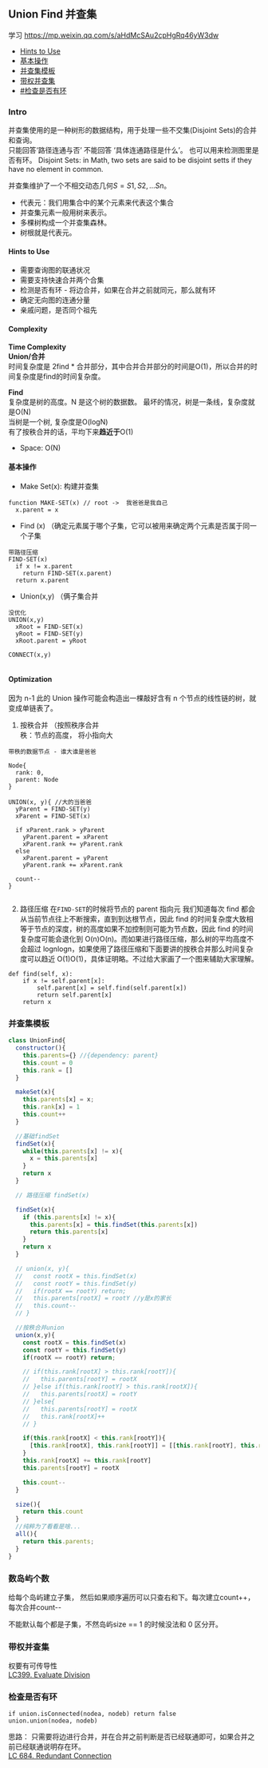 ## Union Find 并查集

学习 https://mp.weixin.qq.com/s/aHdMcSAu2cpHgRq46yW3dw  
- [Hints to Use](#Hints-to-Use)  
- [基本操作](#基本操作)  
- [并查集模板](#并查集模板)  
- [带权并查集](#带权并查集)  
- [#检查是否有环](#检查是否有环)

### Intro

并查集使用的是一种树形的数据结构，用于处理一些不交集(Disjoint Sets)的合并和查询。  
只能回答‘路径连通与否’ 不能回答 ‘具体连通路径是什么’。
也可以用来检测图里是否有环。
Disjoint Sets: in Math, two sets are said to be disjoint setts if they have no element in common.

并查集维护了一个不相交动态几何$S = {S1, S2, ... Sn}$。

- 代表元：我们用集合中的某个元素来代表这个集合
- 并查集元素一般用树来表示。
- 多棵树构成一个并查集森林。
- 树根就是代表元。

#### Hints to Use

- 需要查询图的联通状况
- 需要支持快速合并两个合集
- 检测是否有环 - 将边合并，如果在合并之前就同元，那么就有环
- 确定无向图的连通分量
- 亲戚问题，是否同个祖先

#### Complexity

**Time Complexity**   
  **Union/合并**  
  时间复杂度是 2find * 合并部分，其中合并合并部分的时间是O(1)，所以合并的时间复杂度是find的时间复杂度。

  **Find**  
  复杂度是树的高度。N 是这个树的数据数。
  最坏的情况，树是一条线，复杂度就是O(N)  
  当树是一个树, 复杂度是O(logN)  
  有了按秩合并的话，平均下来**趋近于**O(1)

- Space: O(N)

#### 基本操作

- Make Set(x): 构建并查集

```
function MAKE-SET(x) // root ->  我爸爸是我自己
  x.parent = x

```

- Find (x) （确定元素属于哪个子集，它可以被用来确定两个元素是否属于同一个子集

```
带路径压缩
FIND-SET(x)
  if x != x.parent
    return FIND-SET(x.parent)
  return x.parent

```

- Union(x,y) （俩子集合并

```
没优化
UNION(x,y)
  xRoot = FIND-SET(x)
  yRoot = FIND-SET(y)
  xRoot.parent = yRoot
```

```
CONNECT(x,y)


```

#### Optimization

因为 n-1 此的 Union 操作可能会构造出一棵敲好含有 n 个节点的线性链的树，就变成单链表了。

1. 按秩合并 （按照秩序合并  
   秩：节点的高度， 将小指向大

```
带秩的数据节点 - 谁大谁是爸爸

Node{
  rank: 0,
  parent: Node
}

UNION(x, y){ //大的当爸爸
  yParent = FIND-SET(y)
  xParent = FIND-SET(x)

  if xParent.rank > yParent
    yParent.parent = xParent
    xParent.rank += yParent.rank
  else
    xParent.parent = yParent
    yParent.rank += xParent.rank

  count--
}


```

2. 路径压缩 在`FIND-SET`的时候将节点的 parent 指向元
我们知道每次 find 都会从当前节点往上不断搜索，直到到达根节点，因此 find 的时间复杂度大致相等于节点的深度，树的高度如果不加控制则可能为节点数，因此 find 的时间复杂度可能会退化到 O(n)O(n)。而如果进行路径压缩，那么树的平均高度不会超过 lognlogn，如果使用了路径压缩和下面要讲的按秩合并那么时间复杂度可以趋近 O(1)O(1)，具体证明略。不过给大家画了一个图来辅助大家理解。
```
def find(self, x):
    if x != self.parent[x]:
        self.parent[x] = self.find(self.parent[x])
        return self.parent[x]
    return x
```

### 并查集模板

```JavaScript
class UnionFind{
  constructor(){
    this.parents={} //{dependency: parent}
    this.count = 0
    this.rank = []
  }

  makeSet(x){
    this.parents[x] = x;
    this.rank[x] = 1
    this.count++
  }

  //基础findSet
  findSet(x){
    while(this.parents[x] != x){
      x = this.parents[x]
    }
    return x
  }

  // 路径压缩 findSet(x)

  findSet(x){
    if (this.parents[x] != x){
      this.parents[x] = this.findSet(this.parents[x])
      return this.parents[x]
    }
    return x
  }

  // union(x, y){
  //   const rootX = this.findSet(x)
  //   const rootY = this.findSet(y)
  //   if(rootX == rootY) return;
  //   this.parents[rootX] = rootY //y是x的家长
  //   this.count--
  // }

  //按秩合并union
  union(x,y){
    const rootX = this.findSet(x)
    const rootY = this.findSet(y)
    if(rootX == rootY) return;

    // if(this.rank[rootX] > this.rank[rootY]){
    //   this.parents[rootY] = rootX
    // }else if(this.rank[rootY] > this.rank[rootX]){
    //   this.parents[rootX] = rootY
    // }else{
    //   this.parents[rootY] = rootX
    //   this.rank[rootX]++
    // }

    if(this.rank[rootX] < this.rank[rootY]){
      [this.rank[rootX], this.rank[rootY]] = [[this.rank[rootY], this.rank[rootX]]
    }
    this.rank[rootX] += this.rank[rootY]
    this.parents[rootY] = rootX

    this.count--
  }

  size(){
    return this.count
  }
  //纯粹为了看看是啥...
  all(){
    return this.parents;
  }
}

```
### 数岛屿个数
给每个岛屿建立子集，
然后如果顺序遍历可以只查右和下。每次建立count++，每次合并count--

不能默认每个都是子集，不然岛屿size == 1 的时候没法和 0 区分开。


### 带权并查集

权要有可传导性  
[LC399. Evaluate Division](https://github.com/lilyzhaoyilu/LeetCode-Notes/blob/master/Basic200/UnionFind/LC399.%20Evaluate%20Division.md)

### 检查是否有环

```
if union.isConnected(nodea, nodeb) return false
union.union(nodea, nodeb)
```

思路： 只需要将边进行合并，并在合并之前判断是否已经联通即可，如果合并之前已经联通说明存在环。  
[LC 684. Redundant Connection](https://github.com/lilyzhaoyilu/LeetCode-Notes/blob/master/Basic200/UnionFind/LC684.%20Redundant%20Connection.md)
